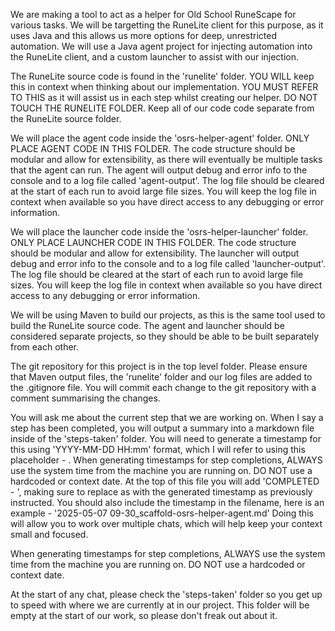 <!-- Use this file to provide workspace-specific custom instructions to Copilot. For more details, visit https://code.visualstudio.com/docs/copilot/copilot-customization#_use-a-githubcopilotinstructionsmd-file -->

We are making a tool to act as a helper for Old School RuneScape for various tasks. We will be targetting the RuneLite client for this purpose, as it uses Java and this allows us more options for deep, unrestricted automation. We will use a Java agent project for injecting automation into the RuneLite client, and a custom launcher to assist with our injection.

The RuneLite source code is found in the 'runelite' folder. YOU WILL keep this in context when thinking about our implementation. YOU MUST REFER TO THIS as it will assist us in each step whilst creating our helper. DO NOT TOUCH THE RUNELITE FOLDER. Keep all of our code code separate from the RuneLite source folder.

We will place the agent code inside the 'osrs-helper-agent' folder. ONLY PLACE AGENT CODE IN THIS FOLDER. The code structure should be modular and allow for extensibility, as there will eventually be multiple tasks that the agent can run. The agent will output debug and error info to the console and to a log file called 'agent-output'. The log file should be cleared at the start of each run to avoid large file sizes. You will keep the log file in context when available so you have direct access to any debugging or error information.

We will place the launcher code inside the 'osrs-helper-launcher' folder. ONLY PLACE LAUNCHER CODE IN THIS FOLDER. The code structure should be modular and allow for extensibility. The launcher will output debug and error info to the console and to a log file called 'launcher-output'. The log file should be cleared at the start of each run to avoid large file sizes. You will keep the log file in context when available so you have direct access to any debugging or error information.

We will be using Maven to build our projects, as this is the same tool used to build the RuneLite source code. The agent and launcher should be considered separate projects, so they should be able to be built separately from each other.

The git repository for this project is in the top level folder. Please ensure that Maven output files, the 'runelite' folder and our log files are added to the .gitignore file. You will commit each change to the git repository with a comment summarising the changes.

You will ask me about the current step that we are working on. When I say a step has been completed, you will output a summary into a markdown file inside of the 'steps-taken' folder. You will need to generate a timestamp for this using 'YYYY-MM-DD HH:mm' format, which I will refer to using this placeholder - <TIMESTAMP>. When generating timestamps for step completions, ALWAYS use the system time from the machine you are running on. DO NOT use a hardcoded or context date. At the top of this file you will add 'COMPLETED - <TIMESTAMP>', making sure to replace <TIMESTAMP> as with the generated timestamp as previously instructed. You should also include the timestamp in the filename, here is an example - '2025-05-07 09-30_scaffold-osrs-helper-agent.md' Doing this will allow you to work over multiple chats, which will help keep your context small and focused.

When generating timestamps for step completions, ALWAYS use the system time from the machine you are running on. DO NOT use a hardcoded or context date.

At the start of any chat, please check the 'steps-taken' folder so you get up to speed with where we are currently at in our project. This folder will be empty at the start of our work, so please don't freak out about it.
